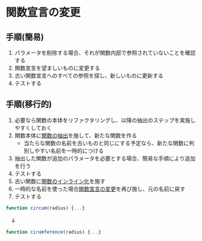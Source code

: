 # 関数宣言の変更

## 手順(簡易)
1. パラメータを削除する場合、それが関数内部で参照されていないことを確認する
2. 関数宣言を望ましいものに変更する
3. 古い関数宣言へのすべての参照を探し、新しいものに更新する
4. テストする
## 手順(移行的)
1. 必要なら関数の本体をリファクタリングし、以降の抽出のステップを実施しやすくしておく
2. 関数本体に[関数の抽出](/catalog/関数の抽出.md)を施して、新たな関数を作る
   - 当たらな関数の名前を古いものと同じにする予定なら、新たな関数に判別しやすい名前を一時的につける
3. 抽出した関数が追加のパラメータを必要とする場合、簡易な手順により追加を行う
4. テストする
5. 古い関数に[関数のインライン化](/catalog/関数のインライン化.md)を施す
6. 一時的な名前を使った場合[関数宣言の変更](/catalog/関数宣言の変更.md)を再び施し、元の名前に戻す
7. テストする

```js
function circum(radius) {...}
```
　↓
```js
function cirumference(radius) {...}
```